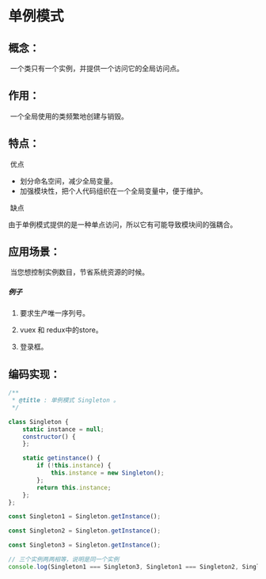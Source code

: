 # 单例模式

## 概念：

​	一个类只有一个实例，并提供一个访问它的全局访问点。



## 作用：

​	一个全局使用的类频繁地创建与销毁。



## 特点：

​	优点

- 划分命名空间，减少全局变量。
- 加强模块性，把个人代码组织在一个全局变量中，便于维护。



​	缺点

​	由于单例模式提供的是一种单点访问，所以它有可能导致模块间的强耦合。



## 应用场景：

​	当您想控制实例数目，节省系统资源的时候。



##### 例子

1. 要求生产唯一序列号。

2. vuex 和 redux中的store。
3. 登录框。



## 编码实现：

```js
/**
 * @title : 单例模式 Singleton 。
 */

class Singleton {
	static instance = null;
	constructor() {
	};

	static getinstance() {
		if (!this.instance) {
			this.instance = new Singleton();
		};
		return this.instance;
	};
};

const Singleton1 = Singleton.getInstance();

const Singleton2 = Singleton.getInstance();

const Singleton3 = Singleton.getInstance();

// 三个实例两两相等，说明是同一个实例
console.log(Singleton1 === Singleton3, Singleton1 === Singleton2, Singleton2 === Singleton3);
```

